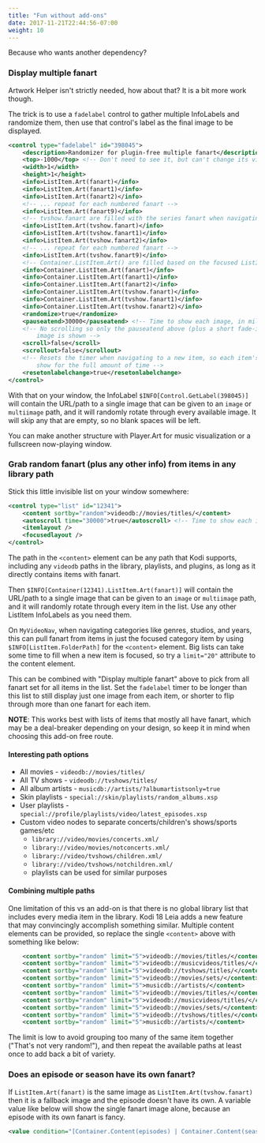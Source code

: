 ```yaml
---
title: "Fun without add-ons"
date: 2017-11-21T22:44:56-07:00
weight: 10
---
```


Because who wants another dependency?

### Display multiple fanart

Artwork Helper isn't strictly needed, how about that? It is a bit more work though.

The trick is to use a `fadelabel` control to gather multiple InfoLabels and randomize them,
then use that control's label as the final image to be displayed.

```xml
<control type="fadelabel" id="398045">
	<description>Randomizer for plugin-free multiple fanart</description>
	<top>-1000</top> <!-- Don't need to see it, but can't change its visibility. Put it off screen -->
	<width>1</width>
	<height>1</height>
	<info>ListItem.Art(fanart)</info>
	<info>ListItem.Art(fanart1)</info>
	<info>ListItem.Art(fanart2)</info>
	<!-- ... repeat for each numbered fanart -->
	<info>ListItem.Art(fanart9)</info>
	<!-- tvshow.fanart are filled with the series fanart when navigating season and episode lists -->
	<info>ListItem.Art(tvshow.fanart)</info>
	<info>ListItem.Art(tvshow.fanart1)</info>
	<info>ListItem.Art(tvshow.fanart2)</info>
	<!-- ... repeat for each numbered fanart -->
	<info>ListItem.Art(tvshow.fanart9)</info>
	<!-- Container.ListItem.Art() are filled based on the focused ListItem in the **focused container** in Leia -->
	<info>Container.ListItem.Art(fanart)</info>
	<info>Container.ListItem.Art(fanart1)</info>
	<info>Container.ListItem.Art(fanart2)</info>
	<info>Container.ListItem.Art(tvshow.fanart)</info>
	<info>Container.ListItem.Art(tvshow.fanart1)</info>
	<info>Container.ListItem.Art(tvshow.fanart2)</info>
	<randomize>true</randomize>
	<pauseatend>30000</pauseatend> <!-- Time to show each image, in milliseconds -->
	<!-- No scrolling so only the pauseatend above (plus a short fade-in) affects length of time each
		image is shown -->
	<scroll>false</scroll>
	<scrollout>false</scrollout>
	<!-- Resets the timer when navigating to a new item, so each item's first visible fanart will
		show for the full amount of time -->
	<resetonlabelchange>true</resetonlabelchange>
</control>
```

With that on your window, the InfoLabel `$INFO[Control.GetLabel(398045)]` will contain the URL/path
to a single image that can be given to an `image` or `multiimage` path, and it will randomly
rotate through every available image. It will skip any that are empty, so no blank spaces will be
left.

You can make another structure with Player.Art for music visualization or a fullscreen now-playing window.

### Grab random fanart (plus any other info) from items in any library path

Stick this little invisible list on your window somewhere:

```xml
<control type="list" id="12341">
	<content sortby="random">videodb://movies/titles/</content>
	<autoscroll time="30000">true</autoscroll> <!-- Time to show each image, in milliseconds -->
	<itemlayout />
	<focusedlayout />
</control>
```

The path in the `<content>` element can be any path that Kodi supports, including any `videodb` paths
in the library, playlists, and plugins, as long as it directly contains items with fanart.

Then `$INFO[Container(12341).ListItem.Art(fanart)]` will contain the URL/path to a single image
that can be given to an `image` or `multiimage` path, and it will randomly rotate through every item
in the list. Use any other ListItem InfoLabels as you need them.

On `MyVideoNav`, when navigating categories like genres, studios, and years, this can pull fanart from items
in just the focused category item by using `$INFO[ListItem.FolderPath]` for the `<content>` element.
Big lists can take some time to fill when a new item is focused, so try a `limit="20"` attribute to the
content element.

This can be combined with "Display multiple fanart" above to pick from all fanart set for all items
in the list. Set the `fadelabel` timer to be longer than this list to still display just one image
from each item, or shorter to flip through more than one fanart for each item.

**NOTE**: This works best with lists of items that mostly all have fanart, which may be a deal-breaker
depending on your design, so keep it in mind when choosing this add-on free route.

#### Interesting path options

- All movies - `videodb://movies/titles/`
- All TV shows - `videodb://tvshows/titles/`
- All album artists - `musicdb://artists/?albumartistsonly=true`
- Skin playlists - `special://skin/playlists/random_albums.xsp`
- User playlists - `special://profile/playlists/video/latest_episodes.xsp`
- Custom video nodes to separate concerts/children's shows/sports games/etc
  + `library://video/movies/concerts.xml/`
  + `library://video/movies/notconcerts.xml/`
  + `library://video/tvshows/children.xml/`
  + `library://video/tvshows/notchildren.xml/`
  - playlists can be used for similar purposes

#### Combining multiple paths

One limitation of this vs an add-on is that there is no global library list that includes
every media item in the library. Kodi 18 Leia adds a new feature that may convincingly accomplish
something similar. Multiple content elements can be provided, so replace the single `<content>`
above with something like below:

```xml
	<content sortby="random" limit="5">videodb://movies/titles/</content>
	<content sortby="random" limit="5">videodb://musicvideos/titles/</content>
	<content sortby="random" limit="5">videodb://tvshows/titles/</content>
	<content sortby="random" limit="5">videodb://movies/sets/</content>
	<content sortby="random" limit="5">musicdb://artists/</content>
	<content sortby="random" limit="5">videodb://movies/titles/</content>
	<content sortby="random" limit="5">videodb://musicvideos/titles/</content>
	<content sortby="random" limit="5">videodb://movies/sets/</content>
	<content sortby="random" limit="5">videodb://tvshows/titles/</content>
	<content sortby="random" limit="5">musicdb://artists/</content>
```

The limit is low to avoid grouping too many of the same item together ("That's not very random!"),
and then repeat the available paths at least once to add back a bit of variety.

### Does an episode or season have its own fanart?

If `ListItem.Art(fanart)` is the same image as `ListItem.Art(tvshow.fanart)` then it is a fallback
image and the episode doesn't have its own. A variable value like below will show the single fanart
image alone, because an episode with its own fanart is fancy.

```xml
<value condition="[Container.Content(episodes) | Container.Content(seasons)] + !String.IsEqual(ListItem.Art(tvshow.fanart), ListItem.Art(fanart))">$INFO[ListItem.Art(fanart)]</value>
```
